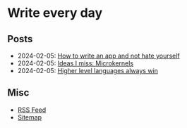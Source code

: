 # Write every day

## Posts

- 2024-02-05: [How to write an app and not hate yourself](./1.md)
- 2024-02-05: [Ideas I miss: Microkernels](./2.md)
- 2024-02-05: [Higher level languages always win](./3.md)

## Misc

- [RSS Feed](./rss.xml)
- [Sitemap](./sitemap.xml)
